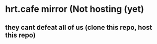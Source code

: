 # hrt.cafe mirror (Not hosting (yet)
## they cant defeat all of us (clone this repo, host this repo)

